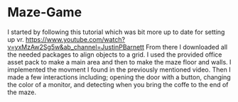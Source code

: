 # Maze-Game
I started by following this tutorial which was bit more up to date for setting up vr.
https://www.youtube.com/watch?v=yxMzAw2Sg5w&ab_channel=JustinPBarnett
From there I downloaded all the needed packages to align objects to a grid.
I used the provided office asset pack to make a main area and then to make the maze floor and walls.
I implemented the movment I found in the previously mentioned video.
Then I made a few interactions including; opening the door with a button, changing the color of a monitor, and detecting when you bring the coffe to the end of the maze.
